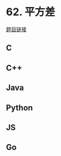 # 62. 平方差

[题目链接](https://kamacoder.com/problempage.php?pid=1101)

## C

## C++

## Java

## Python

## JS

## Go
